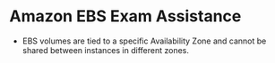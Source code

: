 # Amazon EBS Exam Assistance

- EBS volumes are tied to a specific Availability Zone and cannot be shared between instances in different zones. 


